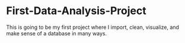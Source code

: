 # First-Data-Analysis-Project
This is going to be my first project where I import, clean, visualize, and make sense of a database in many ways.
